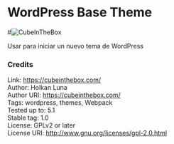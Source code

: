WordPress Base Theme
=============

#![CubeInTheBox](https://cubeinthebox.com/screenshot.png)

Usar para iniciar un nuevo tema de WordPress

### Credits

Link: https://cubeinthebox.com/<br />
Author: Holkan Luna<br />
Author URI: https://cubeinthebox.com/<br />
Tags: wordpress, themes, Webpack<br />
Tested up to: 5.1<br />
Stable tag: 1.0<br />
License: GPLv2 or later<br />
License URI: http://www.gnu.org/licenses/gpl-2.0.html<br />
